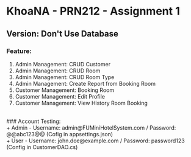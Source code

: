# KhoaNA - PRN212 - Assignment 1 <br>
## Version: Don't Use Database
### Feature: <br>
<ol>
  <li>Admin Management: CRUD Customer</li>
  <li>Admin Management: CRUD Room</li>
  <li>Admin Management: CRUD Room Type</li>
  <li>Admin Management: Create Report from Booking Room</li>
  <li>Customer Management: Booking Room</li>
  <li>Customer Management: Edit Profile</li>
  <li>Customer Management: View History Room Booking</li>
</ol> <br>
### Account Testing: <br>
+ Admin - Username: admin@FUMiniHotelSystem.com / Password: @@abc123@@ (Cofig in appsettings.json) <br>
+ User - Username: john.doe@example.com / Password: password123 (Config in CustomerDAO.cs)
